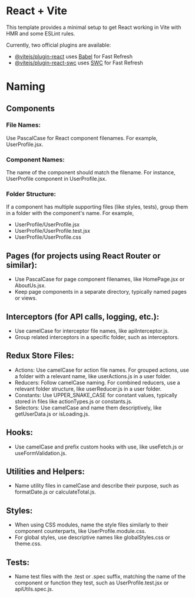 # React + Vite

This template provides a minimal setup to get React working in Vite with HMR and some ESLint rules.

Currently, two official plugins are available:

- [@vitejs/plugin-react](https://github.com/vitejs/vite-plugin-react/blob/main/packages/plugin-react/README.md) uses [Babel](https://babeljs.io/) for Fast Refresh
- [@vitejs/plugin-react-swc](https://github.com/vitejs/vite-plugin-react-swc) uses [SWC](https://swc.rs/) for Fast Refresh

# Naming

## Components

### File Names:

Use PascalCase for React component filenames. For example, UserProfile.jsx.

### Component Names:

The name of the component should match the filename. For instance, UserProfile component in UserProfile.jsx.

### Folder Structure:

If a component has multiple supporting files (like styles, tests), group them in a folder with the component's name. For example,

- UserProfile/UserProfile.jsx
- UserProfile/UserProfile.test.jsx
- UserProfile/UserProfile.css

## Pages (for projects using React Router or similar):

- Use PascalCase for page component filenames, like HomePage.jsx or AboutUs.jsx.
- Keep page components in a separate directory, typically named pages or views.

## Interceptors (for API calls, logging, etc.):

- Use camelCase for interceptor file names, like apiInterceptor.js.
- Group related interceptors in a specific folder, such as interceptors.

## Redux Store Files:

- Actions: Use camelCase for action file names. For grouped actions, use a folder with a relevant name, like userActions.js in a user folder.
- Reducers: Follow camelCase naming. For combined reducers, use a relevant folder structure, like userReducer.js in a user folder.
- Constants: Use UPPER_SNAKE_CASE for constant values, typically stored in files like actionTypes.js or constants.js.
- Selectors: Use camelCase and name them descriptively, like getUserData.js or isLoading.js.

## Hooks:

- Use camelCase and prefix custom hooks with use, like useFetch.js or useFormValidation.js.

## Utilities and Helpers:

- Name utility files in camelCase and describe their purpose, such as formatDate.js or calculateTotal.js.

## Styles:

- When using CSS modules, name the style files similarly to their component counterparts, like UserProfile.module.css.
- For global styles, use descriptive names like globalStyles.css or theme.css.

## Tests:

- Name test files with the .test or .spec suffix, matching the name of the component or function they test, such as UserProfile.test.jsx or apiUtils.spec.js.
